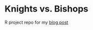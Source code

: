 # Knights vs. Bishops

R project repo for my [blog post](https://christopher-wolff.github.io/Knights-vs-Bishops/)
